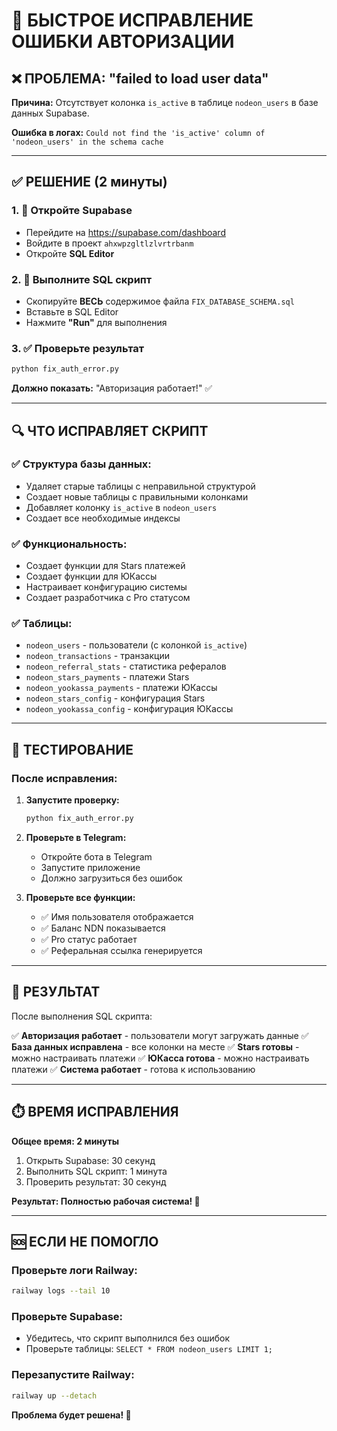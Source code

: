 # 🚨 БЫСТРОЕ ИСПРАВЛЕНИЕ ОШИБКИ АВТОРИЗАЦИИ

## ❌ ПРОБЛЕМА: "failed to load user data"

**Причина:** Отсутствует колонка `is_active` в таблице `nodeon_users` в базе данных Supabase.

**Ошибка в логах:** `Could not find the 'is_active' column of 'nodeon_users' in the schema cache`

---

## ✅ РЕШЕНИЕ (2 минуты)

### 1. 🔧 Откройте Supabase
- Перейдите на https://supabase.com/dashboard
- Войдите в проект `ahxwpzgltlzlvrtrbanm`
- Откройте **SQL Editor**

### 2. 📝 Выполните SQL скрипт
- Скопируйте **ВЕСЬ** содержимое файла `FIX_DATABASE_SCHEMA.sql`
- Вставьте в SQL Editor
- Нажмите **"Run"** для выполнения

### 3. ✅ Проверьте результат
```bash
python fix_auth_error.py
```
**Должно показать:** "Авторизация работает!" ✅

---

## 🔍 ЧТО ИСПРАВЛЯЕТ СКРИПТ

### ✅ **Структура базы данных:**
- Удаляет старые таблицы с неправильной структурой
- Создает новые таблицы с правильными колонками
- Добавляет колонку `is_active` в `nodeon_users`
- Создает все необходимые индексы

### ✅ **Функциональность:**
- Создает функции для Stars платежей
- Создает функции для ЮКассы
- Настраивает конфигурацию системы
- Создает разработчика с Pro статусом

### ✅ **Таблицы:**
- `nodeon_users` - пользователи (с колонкой `is_active`)
- `nodeon_transactions` - транзакции
- `nodeon_referral_stats` - статистика рефералов
- `nodeon_stars_payments` - платежи Stars
- `nodeon_yookassa_payments` - платежи ЮКассы
- `nodeon_stars_config` - конфигурация Stars
- `nodeon_yookassa_config` - конфигурация ЮКассы

---

## 🧪 ТЕСТИРОВАНИЕ

### После исправления:

1. **Запустите проверку:**
   ```bash
   python fix_auth_error.py
   ```

2. **Проверьте в Telegram:**
   - Откройте бота в Telegram
   - Запустите приложение
   - Должно загрузиться без ошибок

3. **Проверьте все функции:**
   - ✅ Имя пользователя отображается
   - ✅ Баланс NDN показывается
   - ✅ Pro статус работает
   - ✅ Реферальная ссылка генерируется

---

## 🎯 РЕЗУЛЬТАТ

После выполнения SQL скрипта:

✅ **Авторизация работает** - пользователи могут загружать данные
✅ **База данных исправлена** - все колонки на месте
✅ **Stars готовы** - можно настраивать платежи
✅ **ЮКасса готова** - можно настраивать платежи
✅ **Система работает** - готова к использованию

---

## ⏱️ ВРЕМЯ ИСПРАВЛЕНИЯ

**Общее время: 2 минуты**

1. Открыть Supabase: 30 секунд
2. Выполнить SQL скрипт: 1 минута
3. Проверить результат: 30 секунд

**Результат: Полностью рабочая система! 🎉**

---

## 🆘 ЕСЛИ НЕ ПОМОГЛО

### Проверьте логи Railway:
```bash
railway logs --tail 10
```

### Проверьте Supabase:
- Убедитесь, что скрипт выполнился без ошибок
- Проверьте таблицы: `SELECT * FROM nodeon_users LIMIT 1;`

### Перезапустите Railway:
```bash
railway up --detach
```

**Проблема будет решена! 🚀**
